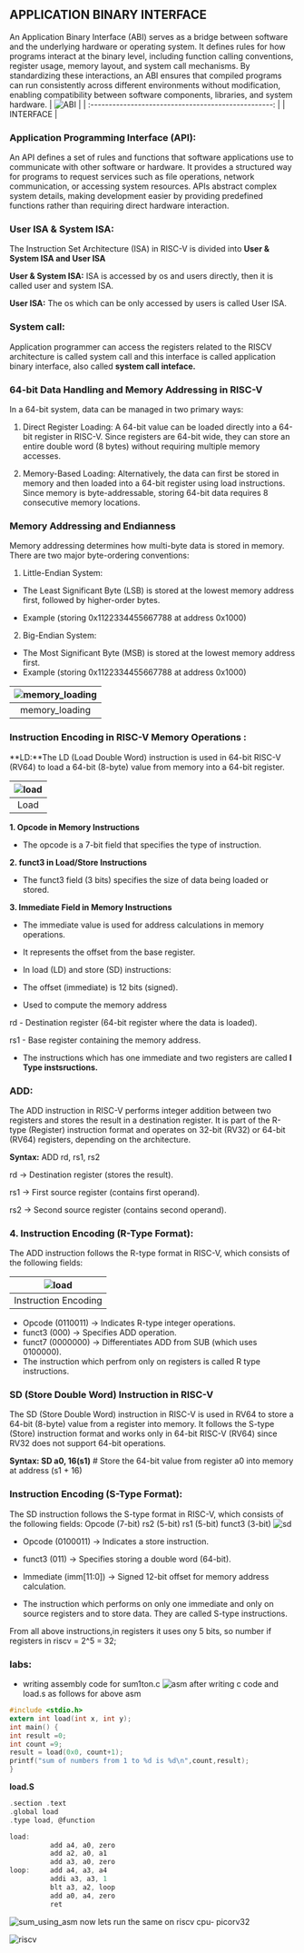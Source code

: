 ## APPLICATION BINARY INTERFACE

An Application Binary Interface (ABI) serves as a bridge between software and the underlying hardware or operating system. It defines rules for how programs interact at the binary level, including function calling conventions, register usage, memory layout, and system call mechanisms. By standardizing these interactions, an ABI ensures that compiled programs can run consistently across different environments without modification, enabling compatibility between software components, libraries, and system hardware. 
| ![ABI](././images/ABI_INTERFACE.png) |
| :--------------------------------------------------: |
|          INTERFACE     |

### Application Programming Interface (API):

An API defines a set of rules and functions that software applications use to communicate with other software or hardware. It provides a structured way for programs to request services such as file operations, network communication, or accessing system resources. APIs abstract complex system details, making development easier by providing predefined functions rather than requiring direct hardware interaction.


### User ISA & System ISA:

The Instruction Set Architecture (ISA) in RISC-V is divided into **User & System ISA and  User ISA**

**User & System ISA:**
ISA  is accessed by os and users directly, then it is called user and system ISA.

**User ISA:**  The os which can be only accessed by users is called User ISA.


### System call:
Application programmer can access the registers related to the RISCV architecture is called system call and this interface is called application binary interface, also called **system call inteface.**


### 64-bit Data Handling and Memory Addressing in RISC-V
In a 64-bit system, data can be managed in two primary ways:

1. Direct Register Loading: A 64-bit value can be loaded directly into a 64-bit register in RISC-V. Since registers are 64-bit wide, they can store an entire double word (8 bytes) without requiring multiple memory accesses.
    
2. Memory-Based Loading: Alternatively, the data can first be stored in memory and then loaded into a 64-bit register using load instructions. Since memory is byte-addressable, storing 64-bit data requires 8 consecutive memory locations.
    
### Memory Addressing and Endianness
Memory addressing determines how multi-byte data is stored in memory. There are two major byte-ordering conventions:
1. Little-Endian System:
-  The Least Significant Byte (LSB) is stored at the lowest memory address first, followed by higher-order bytes.
   
- Example (storing 0x1122334455667788 at address 0x1000)
2. Big-Endian System:
 
- The Most Significant Byte (MSB) is stored at the lowest memory address first. 
- Example (storing 0x1122334455667788 at address 0x1000)

| ![memory_loading](././images/memory_loading.png) |
| :--------------------------------------------------: |
|        memory_loading   |
### Instruction Encoding in RISC-V Memory Operations :

**LD:**The LD (Load Double Word) instruction is used in 64-bit RISC-V (RV64) to load a 64-bit (8-byte) value from memory into a 64-bit register. 


| ![load](././images/load.png) |
| :--------------------------------------------------: |
|       Load   |

**1. Opcode in Memory Instructions**

- The opcode is a 7-bit field that specifies the type of instruction.

**2. funct3 in Load/Store Instructions**
  
- The funct3 field (3 bits) specifies the size of data being loaded or stored.

**3. Immediate Field in Memory Instructions**
  
- The immediate value is used for address calculations in memory operations.
- It represents the offset from the base register.
- In load (LD) and store (SD) instructions:
- The offset (immediate) is 12 bits (signed).
  
- Used to compute the memory address
  
rd - Destination register (64-bit register where the data is loaded). 

rs1 - Base register containing the memory address. 

-  The instructions which has one immediate and two registers are called **I Type instsructions.**

### ADD:
The ADD instruction in RISC-V performs integer addition between two registers and stores the result in a destination register. It is part of the R-type (Register) instruction format and operates on 32-bit (RV32) or 64-bit (RV64) registers, depending on the architecture.

 **Syntax:** ADD rd, rs1, rs2
 
rd → Destination register (stores the result). 

rs1 → First source register (contains first operand).

rs2 → Second source register (contains second operand).

### 4. Instruction Encoding (R-Type Format):

The ADD instruction follows the R-type format in RISC-V, which consists of the following fields:

| ![load](././images/add.png) |
| :--------------------------------------------------: |
|    Instruction Encoding      |

- Opcode (0110011) → Indicates R-type integer operations. 
- funct3 (000) → Specifies ADD operation. 
- funct7 (0000000) → Differentiates ADD from SUB (which uses 0100000).
- The instruction which perfrom only on registers is called  R type instructions.

### SD (Store Double Word) Instruction in RISC-V
The SD (Store Double Word) instruction in RISC-V is used in RV64 to store a 64-bit (8-byte) value from a register into memory. It follows the S-type (Store) instruction format and works only in 64-bit RISC-V (RV64) since RV32 does not support 64-bit operations.

**Syntax: SD a0, 16(s1)**   # Store the 64-bit value from register a0 into memory at address (s1 + 16)

 ### Instruction Encoding (S-Type Format):
The SD instruction follows the S-type format in RISC-V, which consists of the following fields:
Opcode (7-bit)
rs2 (5-bit)
rs1 (5-bit)
funct3 (3-bit)
![sd](././images/sd.jpg)
-  Opcode (0100011) → Indicates a store instruction. 
- funct3 (011) → Specifies storing a double word (64-bit). 
-  Immediate (imm[11:0]) → Signed 12-bit offset for memory address calculation.

- The instruction which performs on only one immediate and only on source registers and to store data. They are called S-type instructions.


From all above instructions,in registers it uses ony 5 bits, so number if registers in riscv = 2^5 = 32;

### labs:
- writing assembly code for sum1ton.c
  ![asm](././images/asm.png)
after writing c code and load.s as follows for above asm
```c
#include <stdio.h>
extern int load(int x, int y);
int main() {
int result =0;
int count =9;
result = load(0x0, count+1);
printf("sum of numbers from 1 to %d is %d\n",count,result);
}
```
**load.S**
```c
.section .text
.global load 
.type load, @function

load:
          add a4, a0, zero
          add a2, a0, a1
          add a3, a0, zero
loop:     add a4, a3, a4
          addi a3, a3, 1
          blt a3, a2, loop
          add a0, a4, zero
          ret
```
![sum_using_asm](././images/sum_using_asm.png)
now lets run the same on riscv cpu- picorv32 

![riscv](././images/sum_run_on_cpu.png)


